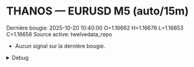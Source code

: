 # THANOS — EURUSD M5 (auto/15m)
Dernière bougie: 2025-10-20 10:40:00  O=1.16662  H=1.16676  L=1.16653  C=1.16656
Source active: twelvedata_repo

- Aucun signal sur la dernière bougie.

<details><summary>Debug</summary>

- TD_API_KEY manquant.

</details>